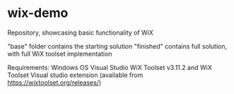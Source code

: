 # wix-demo
Repository, showcasing basic functionality of WiX

"base" folder contains the starting solution
"finished" contains full solution, with full WiX toolset implementation

Requirements:
Windows OS
Visual Studio
WiX Toolset v3.11.2 and WiX Toolset Visual studio extension (available from https://wixtoolset.org/releases/)
